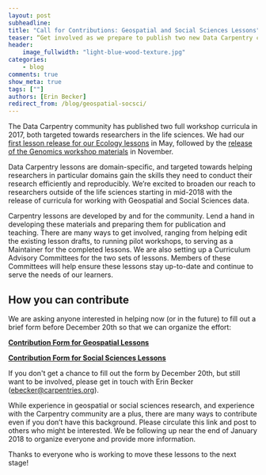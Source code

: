 ```yaml
---
layout: post
subheadline:
title: "Call for Contributions: Geospatial and Social Sciences Lessons"
teaser: “Get involved as we prepare to publish two new Data Carpentry curricula” 
header:
    image_fullwidth: "light-blue-wood-texture.jpg"
categories:
    - blog
comments: true
show_meta: true
tags: [""]
authors: [Erin Becker]
redirect_from: /blog/geospatial-socsci/
---
```


The Data Carpentry community has published two full workshop curricula in 2017, both targeted towards researchers in the life sciences. We had our [first lesson release for our Ecology lessons](http://www.datacarpentry.org/blog/lesson-release/) in May, followed by the [release of the Genomics workshop materials](http://www.datacarpentry.org/blog/genomics-lesson-release/) in November. 

Data Carpentry lessons are domain-specific, and targeted towards helping researchers in particular domains gain the skills they need to conduct their research efficiently and reproducibly. We’re excited to broaden our reach to researchers outside of the life sciences starting in mid-2018 with the release of curricula for working with Geospatial and Social Sciences data.

Carpentry lessons are developed by and for the community. Lend a hand in developing these materials and preparing them for publication and teaching. There are many ways to get involved, ranging from helping edit the existing lesson drafts, to running pilot workshops, to serving as a Maintainer for the completed lessons. We are also setting up a Curriculum Advisory Committees for the two sets of lessons. Members of these Committees will help ensure these lessons stay up-to-date and continue to serve the needs of our learners. 

## How you can contribute

We are asking anyone interested in helping now (or in the future) to fill out a brief form before December 20th so that we can organize the effort: 

**[Contribution Form for Geospatial Lessons](https://docs.google.com/forms/d/e/1FAIpQLSdGuRImR4o6r9MuESiJjRXac3atxdtaNDbvT8pIlIGAMyRq3Q/viewform?usp=sf_link)**

**[Contribution Form for Social Sciences Lessons](https://docs.google.com/forms/d/e/1FAIpQLScJcxfAQaKAotiaG6AUlF2EJf8Ff9kkhc8Rml_dcVG1aPtiuA/viewform?usp=sf_link)**

If you don't get a chance to fill out the form by December 20th, but still want to be involved, please get in touch with Erin Becker (ebecker@carpentries.org). 

While experience in geospatial or social sciences research, and experience with the Carpentry community are a plus, there are many ways to contribute even if you don’t have this background. Please circulate this link and post to others who might be interested. We be following up near the end of January 2018 to organize everyone and provide more information. 

Thanks to everyone who is working to move these lessons to the next stage!

